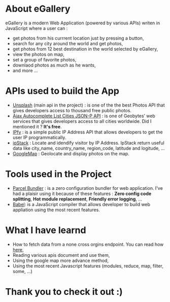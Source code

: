 # About eGallery

eGallery is a modern Web Application (powered by various APIs) writen in JavaScript where a user can :

- get photos from his currrent location just by pressing a button,
- search for any city around the world and get photos,
- get photos from 12 best destination in the world selected by eGallery,
- view the photos on map,
- set a group of favorite photos,
- downlaod photos as much as he wants,
- and more ...

# APIs used to build the App

- [Unsplash](https://www.unsplash.com/) (main api in the project) : is one of the the best Photos API that gives developers access to thousand free public photos.
- [Ajax Autocomplete List Cities JSON-P API](http://geobytes.com/free-ajax-cities-jsonp-api/) : is one of Geobytes’ web services that gives developers access to all cities worldwide. Did I mentioned it ? **It's free**.
- [IPfy](https://www.ipify.org/) : is a simple public IP Address API that allows developers to get the user IP programmatically.
- [ipStack](https://ipstack.com/) : Locate and idendify visitor by IP Address. IpStack return useful data like city_name, country_name, region_code, latitude and logitude, ...
- [GoogleMap](https://developers.google.com/maps/documentation/javascript/adding-a-google-map) : Geolocate and display photos on the map.

# Tools used in the Project

- [Parcel Bundler](https://en.parceljs.org/) : is a zero configuration bundler for web application. I've had a plaisir using it because of these features : **Zero config code splitting**, **Hot module replacement**, **Friendly error logging**, ...
- [Babel](https://babeljs.io/): is a JavaScript compiler that allows developer to build web appliation using the most recent features.

# What I have learnd

- How to fetch data from a none cross orgins endpoint. You can read how [here](https://cors-anywhere.herokuapp.com/),
- Reading various apis document and use them,
- Using the google map more advance method,
- Using the most recent Javascript features (modules, reduce, map, filter, some, ...)

# Thank you to check it out :)
